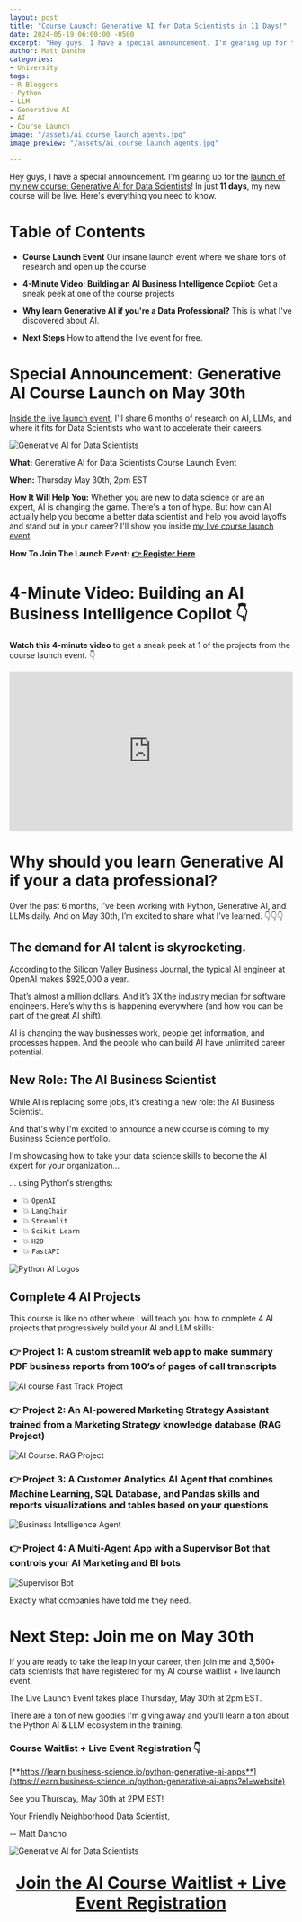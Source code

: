 ```yaml
---
layout: post
title: "Course Launch: Generative AI for Data Scientists in 11 Days!"
date: 2024-05-19 06:00:00 -0500
excerpt: "Hey guys, I have a special announcement. I'm gearing up for the launch of my new course: Generative AI for Data Scientists! In just 11 days, my new course will be live. Here's everything you need to know." 
author: Matt Dancho
categories:
- University
tags:
- R-Bloggers
- Python
- LLM
- Generative AI
- AI
- Course Launch
image: "/assets/ai_course_launch_agents.jpg"
image_preview: "/assets/ai_course_launch_agents.jpg"

---
```


Hey guys, I have a special announcement. I'm gearing up for the [launch of my new course: Generative AI for Data Scientists](https://learn.business-science.io/python-generative-ai-apps?el=website)! In just **11 days**, my new course will be live. Here's everything you need to know.

# Table of Contents

* **Course Launch Event** Our insane launch event where we share tons of research and open up the course

* **4-Minute Video: Building an AI Business Intelligence Copilot:** Get a sneak peek at one of the course projects

* **Why learn Generative AI if you're a Data Professional?** This is what I've discovered about AI.

* **Next Steps** How to attend the live event for free.


# Special Announcement: Generative AI Course Launch on May 30th

[Inside the live launch event](https://learn.business-science.io/python-generative-ai-apps?el=website), I'll share 6 months of research on AI, LLMs, and where it fits for Data Scientists who want to accelerate their careers.  

![Generative AI for Data Scientists](/assets/ai_course_launch_agents.jpg)


**What:** Generative AI for Data Scientists Course Launch Event

**When:** Thursday May 30th, 2pm EST

**How It Will Help You:** Whether you are new to data science or are an expert, AI is changing the game. There's a ton of hype. But how can AI actually help you become a better data scientist and help you avoid layoffs and stand out in your career? I'll show you inside [my live course launch event](https://learn.business-science.io/python-generative-ai-apps?el=website). 

**How To Join The Launch Event:** [**👉 Register Here**](https://learn.business-science.io/python-generative-ai-apps?el=website)


# 4-Minute Video: Building an AI Business Intelligence Copilot 👇

**Watch this 4-minute video** to get a sneak peek at 1 of the projects from the course launch event. 👇

<div style="position: relative; padding-bottom: 56.25%; height: 0;"><iframe src="https://www.loom.com/embed/1c18e678ef064a5ba34a08c7e3945d4b?sid=11fb5f7c-19d4-4213-a9b4-dbc03c40a31e" frameborder="0" webkitallowfullscreen mozallowfullscreen allowfullscreen style="position: absolute; top: 0; left: 0; width: 100%; height: 100%;"></iframe></div>

# Why should you learn Generative AI if your a data professional?

Over the past 6 months, I’ve been working with Python, Generative AI, and LLMs daily. And on May 30th, I’m excited to share what I’ve learned. 👇👇👇

## The demand for AI talent is skyrocketing. 

According to the Silicon Valley Business Journal, the typical AI engineer at OpenAI makes $925,000 a year.

That’s almost a million dollars. And it’s 3X the industry median for software engineers. Here’s why this is happening everywhere (and how you can be part of the great AI shift). 

AI is changing the way businesses work, people get information, and processes happen. And the people who can build AI have unlimited career potential. 

## New Role: The AI Business Scientist

While AI is replacing some jobs, it’s creating a new role: the AI Business Scientist.  

And that's why I'm excited to announce a new course is coming to my Business Science portfolio.

I'm showcasing how to take your data science skills to become the AI expert for your organization...

... using Python's strengths:

* 💥 `OpenAI`
* 💥 `LangChain`
* 💥 `Streamlit`
* 💥 `Scikit Learn`
* 💥 `H2O`
* 💥 `FastAPI`

![Python AI Logos](/assets/ai_course_python_logos.jpg)

## Complete 4 AI Projects

This course is like no other where I will teach you how to complete 4 AI projects that progressively build your AI and LLM skills:

### 👉 **Project 1: A custom streamlit web app to make summary PDF business reports from 100’s of pages of call transcripts**

![AI course Fast Track Project](/assets/ai_course_fast_track_app.jpg)

### 👉 **Project 2: An AI-powered Marketing Strategy Assistant trained from a Marketing Strategy knowledge database (RAG Project)**

![AI Course: RAG Project](/assets/ai_course_rag_app.jpg)

### 👉 **Project 3: A Customer Analytics AI Agent that combines Machine Learning, SQL Database, and Pandas skills and reports visualizations and tables based on your questions**

![Business Intelligence Agent](/assets/ai_course_bi_agent.jpg)

### 👉 **Project 4: A Multi-Agent App with a Supervisor Bot that controls your AI Marketing and BI bots**

![Supervisor Bot](/assets/ai_course_project_3_hierarchical_bot.jpg)

Exactly what companies have told me they need.

# Next Step: Join me on May 30th

If you are ready to take the leap in your career, then join me and 3,500+ data scientists that have registered for my AI course waitlist + live launch event.

The Live Launch Event takes place Thursday, May 30th at 2pm EST.

There are a ton of new goodies I'm giving away and you'll learn a ton about the Python AI & LLM ecosystem in the training.

### Course Waitlist + Live Event Registration 👇

[**https://learn.business-science.io/python-generative-ai-apps**](https://learn.business-science.io/python-generative-ai-apps?el=website)

See you Thursday, May 30th at 2PM EST!

Your Friendly Neighborhood Data Scientist,

-- Matt Dancho

![Generative AI for Data Scientists](/assets/ai_course_launch_agents.jpg)

<p style="font-size:30px;text-align:center; margin-left:auto;margin-right:auto;"><a href="https://learn.business-science.io/python-generative-ai-apps?el=website"><strong>Join the AI Course Waitlist + Live Event Registration</strong></a>
</p>
